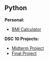 ## Python
**Personal:**
- [BMI Calculator](BMI_project.ipynb)

**DSC 10 Projects:**
- [Midterm Project](midterm-project.ipynb)
- [Final Project](final-project.ipynb)

